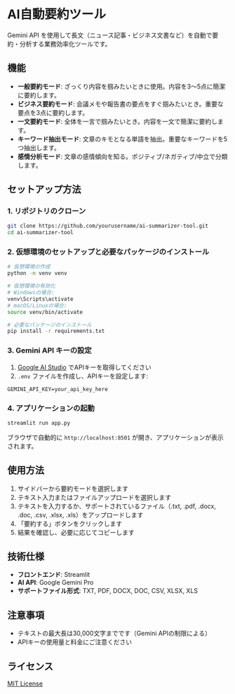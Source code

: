 # AI自動要約ツール

Gemini API を使用して長文（ニュース記事・ビジネス文書など）を自動で要約・分析する業務効率化ツールです。

## 機能

- **一般要約モード**: ざっくり内容を掴みたいときに使用。内容を3〜5点に簡潔に要約します。
- **ビジネス要約モード**: 会議メモや報告書の要点をすぐ掴みたいとき。重要な要点を3点に要約します。
- **一文要約モード**: 全体を一言で掴みたいとき。内容を一文で簡潔に要約します。
- **キーワード抽出モード**: 文章のキモとなる単語を抽出。重要なキーワードを5つ抽出します。
- **感情分析モード**: 文章の感情傾向を知る。ポジティブ/ネガティブ/中立で分類します。

## セットアップ方法

### 1. リポジトリのクローン

```bash
git clone https://github.com/yourusername/ai-summarizer-tool.git
cd ai-summarizer-tool
```

### 2. 仮想環境のセットアップと必要なパッケージのインストール

```bash
# 仮想環境の作成
python -m venv venv

# 仮想環境の有効化
# Windowsの場合:
venv\Scripts\activate
# macOS/Linuxの場合:
source venv/bin/activate

# 必要なパッケージのインストール
pip install -r requirements.txt
```

### 3. Gemini API キーの設定

1. [Google AI Studio](https://aistudio.google.com/app/apikey) でAPIキーを取得してください
2. `.env` ファイルを作成し、APIキーを設定します:

```
GEMINI_API_KEY=your_api_key_here
```

### 4. アプリケーションの起動

```bash
streamlit run app.py
```

ブラウザで自動的に `http://localhost:8501` が開き、アプリケーションが表示されます。

## 使用方法

1. サイドバーから要約モードを選択します
2. テキスト入力またはファイルアップロードを選択します
3. テキストを入力するか、サポートされているファイル（.txt, .pdf, .docx, .doc, .csv, .xlsx, .xls）をアップロードします
4. 「要約する」ボタンをクリックします
5. 結果を確認し、必要に応じてコピーします

## 技術仕様

- **フロントエンド**: Streamlit
- **AI API**: Google Gemini Pro
- **サポートファイル形式**: TXT, PDF, DOCX, DOC, CSV, XLSX, XLS

## 注意事項

- テキストの最大長は30,000文字までです（Gemini APIの制限による）
- APIキーの使用量と料金にご注意ください

## ライセンス

[MIT License](LICENSE)